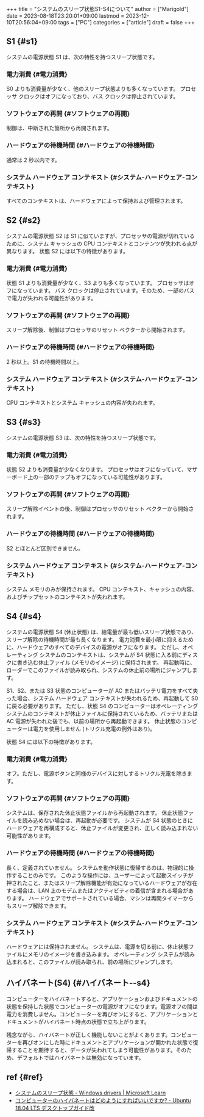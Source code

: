 +++
title = "システムのスリープ状態S1-S4について"
author = ["Marigold"]
date = 2023-08-18T23:20:01+09:00
lastmod = 2023-12-10T20:56:04+09:00
tags = ["PC"]
categories = ["article"]
draft = false
+++

## S1 {#s1}

システムの電源状態 S1 は、次の特性を持つスリープ状態です。


### 電力消費 {#電力消費}

S0 よりも消費量が少なく、他のスリープ状態よりも多くなっています。 プロセッサ クロックはオフになっており、バス クロックは停止されています。


### ソフトウェアの再開 {#ソフトウェアの再開}

制御は、中断された箇所から再開されます。


### ハードウェアの待機時間 {#ハードウェアの待機時間}

通常は 2 秒以内です。


### システム ハードウェア コンテキスト {#システム-ハードウェア-コンテキスト}

すべてのコンテキストは、ハードウェアによって保持および管理されます。


## S2 {#s2}

システムの電源状態 S2 は S1 に似ていますが、プロセッサの電源が切れているために、システム キャッシュの CPU コンテキストとコンテンツが失われる点が異なります。 状態 S2 には以下の特徴があります。


### 電力消費 {#電力消費}

状態 S1 よりも消費量が少なく、S3 よりも多くなっています。 プロセッサはオフになっています。 バス クロックは停止されています。そのため、一部のバスで電力が失われる可能性があります。


### ソフトウェアの再開 {#ソフトウェアの再開}

スリープ解除後、制御はプロセッサのリセット ベクターから開始されます。


### ハードウェアの待機時間 {#ハードウェアの待機時間}

2 秒以上。S1 の待機時間以上。


### システム ハードウェア コンテキスト {#システム-ハードウェア-コンテキスト}

CPU コンテキストとシステム キャッシュの内容が失われます。


## S3 {#s3}

システムの電源状態 S3 は、次の特性を持つスリープ状態です。


### 電力消費 {#電力消費}

状態 S2 よりも消費量が少なくなります。 プロセッサはオフになっていて、マザーボード上の一部のチップもオフになっている可能性があります。


### ソフトウェアの再開 {#ソフトウェアの再開}

スリープ解除イベントの後、制御はプロセッサのリセット ベクターから開始されます。


### ハードウェアの待機時間 {#ハードウェアの待機時間}

S2 とほとんど区別できません。


### システム ハードウェア コンテキスト {#システム-ハードウェア-コンテキスト}

システム メモリのみが保持されます。 CPU コンテキスト、キャッシュの内容、およびチップセットのコンテキストが失われます。


## S4 {#s4}

システムの電源状態 S4 (休止状態) は、給電量が最も低いスリープ状態であり、スリープ解除の待機時間が最も長くなります。 電力消費を最小限に抑えるために、ハードウェアのすべてのデバイスの電源がオフになります。 ただし、オペレーティング システムのコンテキストは、システムが S4 状態に入る前にディスクに書き込む休止ファイル (メモリのイメージ) に保持されます。 再起動時に、ローダーでこのファイルが読み取られ、システムの休止前の場所にジャンプします。

S1、S2、または S3 状態のコンピューターが AC またはバッテリ電力をすべて失った場合、システム ハードウェア コンテキストが失われるため、再起動して S0 に戻る必要があります。 ただし、状態 S4 のコンピューターはオペレーティング システムのコンテキストが休止ファイルに保持されているため、バッテリまたは AC 電源が失われた後でも、以前の場所から再起動できます。 休止状態のコンピューターは電力を使用しません (トリクル充電の例外はあり)。

状態 S4 には以下の特徴があります。


### 電力消費 {#電力消費}

オフ。ただし、電源ボタンと同様のデバイスに対しするトリクル充電を除きます。


### ソフトウェアの再開 {#ソフトウェアの再開}

システムは、保存された休止状態ファイルから再起動されます。 休止状態ファイルを読み込めない場合は、再起動が必要です。 システムが S4 状態のときにハードウェアを再構成すると、休止ファイルが変更され、正しく読み込まれない可能性があります。


### ハードウェアの待機時間 {#ハードウェアの待機時間}

長く、定義されていません。 システムを動作状態に復帰するのは、物理的に操作することのみです。 このような操作には、ユーザーによって起動スイッチが押されたこと、またはスリープ解除機能が有効になっているハードウェアが存在する場合は、LAN 上のモデムまたはアクティビティの着信が含まれる場合があります。 ハードウェアでサポートされている場合、マシンは再開タイマーからもスリープ解除できます。


### システム ハードウェア コンテキスト {#システム-ハードウェア-コンテキスト}

ハードウェアには保持されません。 システムは、電源を切る前に、休止状態ファイルにメモリのイメージを書き込みます。 オペレーティング システムが読み込まれると、このファイルが読み取られ、前の場所にジャンプします。


## ハイバネート(S4) {#ハイバネート--s4}

コンピューターをハイバネートすると、アプリケーションおよびドキュメントの状態を保持した状態でコンピューターの電源がオフになります。電源オフの間は電力を消費しません。コンピューターを再びオンにすると、アプリケーションとドキュメントがハイバネート時点の状態で立ち上がります。

残念ながら、ハイバネートが正しく機能しないことがよくあります。コンピューターを再びオンにした時にドキュメントとアプリケーションが開かれた状態で復帰することを期待すると、データが失われてしまう可能性があります。そのため、デフォルトではハイバネートは無効になっています。


## ref {#ref}

-   [システムのスリープ状態 - Windows drivers | Microsoft Learn](https://learn.microsoft.com/ja-jp/windows-hardware/drivers/kernel/system-sleeping-states)
-   [コンピューターのハイバネートはどのようにすればいいですか? - Ubuntu 18.04 LTS デスクトップガイド改](https://sicklylife.jp/ubuntu/1804/help/power-hibernate.html)
